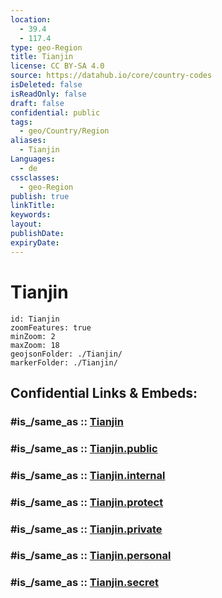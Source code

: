 ```yaml
---
location:
  - 39.4
  - 117.4
type: geo-Region
title: Tianjin
license: CC BY-SA 4.0
source: https://datahub.io/core/country-codes
isDeleted: false
isReadOnly: false
draft: false
confidential: public
tags:
  - geo/Country/Region
aliases:
  - Tianjin
Languages:
  - de
cssclasses:
  - geo-Region
publish: true
linkTitle:
keywords:
layout:
publishDate:
expiryDate:
---
```


# Tianjin

```leaflet
id: Tianjin
zoomFeatures: true 
minZoom: 2 
maxZoom: 18
geojsonFolder: ./Tianjin/
markerFolder: ./Tianjin/
```


## Confidential Links & Embeds: 

### #is_/same_as :: [Tianjin](/_Standards/Earth/Continent/Asia/Asia~East/China/provinces~China/Tianjin.md) 

### #is_/same_as :: [Tianjin.public](/_public/Earth/Continent/Asia/Asia~East/China/provinces~China/Tianjin.public.md) 

### #is_/same_as :: [Tianjin.internal](/_internal/Earth/Continent/Asia/Asia~East/China/provinces~China/Tianjin.internal.md) 

### #is_/same_as :: [Tianjin.protect](/_protect/Earth/Continent/Asia/Asia~East/China/provinces~China/Tianjin.protect.md) 

### #is_/same_as :: [Tianjin.private](/_private/Earth/Continent/Asia/Asia~East/China/provinces~China/Tianjin.private.md) 

### #is_/same_as :: [Tianjin.personal](/_personal/Earth/Continent/Asia/Asia~East/China/provinces~China/Tianjin.personal.md) 

### #is_/same_as :: [Tianjin.secret](/_secret/Earth/Continent/Asia/Asia~East/China/provinces~China/Tianjin.secret.md)

